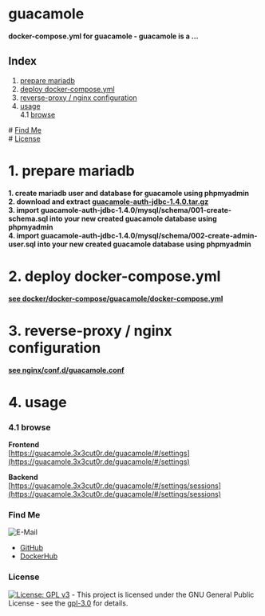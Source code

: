 # guacamole

**docker-compose.yml for guacamole - guacamole is a ...**  

## Index

1. [prepare mariadb](#mariadb)  
2. [deploy docker-compose.yml](#deploy)  
3. [reverse-proxy / nginx configuration](#reverse-proxy)  
4. [usage](#usage)  
  4.1 [browse](#browse)  

\# [Find Me](#findme)  
\# [License](#license)  

# 1. prepare mariadb <a name="mariadb"></a>  
**1. create mariadb user and database for guacamole using phpmyadmin**  
**2. download and extract [guacamole-auth-jdbc-1.4.0.tar.gz](https://guacamole.apache.org/releases/1.4.0/)**  
**3. import guacamole-auth-jdbc-1.4.0/mysql/schema/001-create-schema.sql into your new created guacamole database using phpmyadmin**  
**4. import guacamole-auth-jdbc-1.4.0/mysql/schema/002-create-admin-user.sql into your new created guacamole database using phpmyadmin**  

# 2. deploy docker-compose.yml <a name="deploy"></a>  
**[see docker/docker-compose/guacamole/docker-compose.yml](https://github.com/3x3cut0r/vps/blob/main/docker/docker-compose/guacamole/docker-compose.yml)**  

# 3. reverse-proxy / nginx configuration <a name="reverse-proxy"></a>  
**[see nginx/conf.d/guacamole.conf](https://github.com/3x3cut0r/vps/blob/main/nginx/conf.d/guacamole.conf)**  

# 4. usage <a name="usage"></a>  

### 4.1 browse <a name="browse"></a>  
**Frontend**  
[https://guacamole.3x3cut0r.de/guacamole/#/settings](https://guacamole.3x3cut0r.de/guacamole/#/settings)  

**Backend**  
[https://guacamole.3x3cut0r.de/guacamole/#/settings/sessions](https://guacamole.3x3cut0r.de/guacamole/#/settings/sessions)  

### Find Me <a name="findme"></a>

![E-Mail](https://img.shields.io/badge/E--Mail-executor55%40gmx.de-red)
* [GitHub](https://github.com/3x3cut0r)
* [DockerHub](https://hub.docker.com/u/3x3cut0r)

### License <a name="license"></a>

[![License: GPL v3](https://img.shields.io/badge/License-GPLv3-blue.svg)](https://www.gnu.org/licenses/gpl-3.0) - This project is licensed under the GNU General Public License - see the [gpl-3.0](https://www.gnu.org/licenses/gpl-3.0.en.html) for details.

